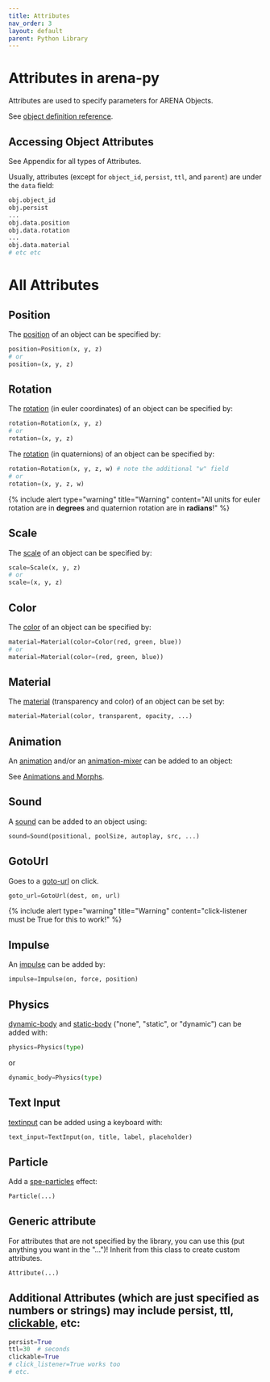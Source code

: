 ```yaml
---
title: Attributes
nav_order: 3
layout: default
parent: Python Library
---
```


# Attributes in arena-py

Attributes are used to specify parameters for ARENA Objects.

See [object definition reference](/content/schemas/definitions).

## Accessing Object Attributes
See Appendix for all types of Attributes.

Usually, attributes (except for `object_id`, `persist`, `ttl`, and `parent`) are under the `data` field:
```python
obj.object_id
obj.persist
...
obj.data.position
obj.data.rotation
...
obj.data.material
# etc etc
```

# All Attributes
## Position
The [position] of an object can be specified by:
```python
position=Position(x, y, z)
# or
position=(x, y, z)
```

## Rotation
The [rotation] (in euler coordinates) of an object can be specified by:
```python
rotation=Rotation(x, y, z)
# or
rotation=(x, y, z)
```

The [rotation] (in quaternions) of an object can be specified by:
```python
rotation=Rotation(x, y, z, w) # note the additional "w" field
# or
rotation=(x, y, z, w)
```
{% include alert type="warning" title="Warning" content="All units for euler rotation are in **degrees** and quaternion rotation are in **radians**!" %}

## Scale
The [scale] of an object can be specified by:
```python
scale=Scale(x, y, z)
# or
scale=(x, y, z)
```

## Color
The [color] of an object can be specified by:
```python
material=Material(color=Color(red, green, blue))
# or
material=Material(color=(red, green, blue))
```

## Material
The [material] (transparency and color) of an object can be set by:
```python
material=Material(color, transparent, opacity, ...)
```

## Animation
An [animation] and/or an [animation-mixer] can be added to an object:

See [Animations and Morphs](animations.md).

## Sound
A [sound] can be added to an object using:
```python
sound=Sound(positional, poolSize, autoplay, src, ...)
```

## GotoUrl
Goes to a [goto-url] on click.
```python
goto_url=GotoUrl(dest, on, url)
```
{% include alert type="warning" title="Warning" content="click-listener must be True for this to work!" %}

## Impulse
An [impulse] can be added by:
```python
impulse=Impulse(on, force, position)
```

## Physics
[dynamic-body] and [static-body] ("none", "static", or "dynamic") can be added with:
```python
physics=Physics(type)
```
or
```python
dynamic_body=Physics(type)
```

## Text Input
[textinput] can be added using a keyboard with:
```python
text_input=TextInput(on, title, label, placeholder)
```

## Particle
Add a [spe-particles] effect:
```python
Particle(...)
```

## Generic attribute
For attributes that are not specified by the library, you can use this (put anything you want in the "...")! Inherit from this class to create custom attributes.
```python
Attribute(...)
```

## Additional Attributes (which are just specified as numbers or strings) may include persist, ttl, [clickable], etc:
```python
persist=True
ttl=30  # seconds
clickable=True
# click_listener=True works too
# etc.
```

[animation]: https://github.com/arenaxr/arena-py/blob/master/examples/attributes/animation.py
[animation-mixer]: https://github.com/arenaxr/arena-py/blob/master/examples/attributes/animation_mixer.py
[armarker]: https://github.com/arenaxr/arena-py/blob/master/examples/attributes/armarker.py
[attribution]: https://github.com/arenaxr/arena-py/blob/master/examples/attributes/attribution.py
[blip]: https://github.com/arenaxr/arena-py/blob/master/examples/attributes/blip.py
[box-collision]: https://github.com/arenaxr/arena-py/blob/master/examples/attributes/box_collision.py
[clickable]: https://github.com/arenaxr/arena-py/blob/master/examples/attributes/clickable.py
[collision]: https://github.com/arenaxr/arena-py/blob/master/examples/attributes/collision.py
[color]: https://github.com/arenaxr/arena-py/blob/master/examples/attributes/color.py
[dynamic-body]: https://github.com/arenaxr/arena-py/blob/master/examples/attributes/physics_impulse.py
[gltf-lod]: https://github.com/arenaxr/arena-py/blob/master/examples/attributes/model_lod.py
[gltf-morph]: https://github.com/arenaxr/arena-py/blob/master/examples/attributes/morph.py
[goto-landmark]: https://github.com/arenaxr/arena-py/blob/master/examples/attributes/goto_landmark.py
[goto-url]: https://github.com/arenaxr/arena-py/blob/master/examples/attributes/goto_url.py
[impulse]: https://github.com/arenaxr/arena-py/blob/master/examples/attributes/physics_impulse.py
[jitsi-video]: https://github.com/arenaxr/arena-py/blob/master/examples/attributes/jitsi_video.py
[landmark]: https://github.com/arenaxr/arena-py/blob/master/examples/attributes/landmark.py
[look-at]: https://github.com/arenaxr/arena-py/blob/master/examples/attributes/look_at.py
[material-ext]: https://github.com/arenaxr/arena-py/blob/master/examples/attributes/material_extras.py
[material]: https://github.com/arenaxr/arena-py/blob/master/examples/attributes/material.py
[modelUpdate]: https://github.com/arenaxr/arena-py/blob/master/examples/attributes/modelUpdate.py
[multisrc]: https://github.com/arenaxr/arena-py/blob/master/examples/attributes/multisrc.py
[parent]: https://github.com/arenaxr/arena-py/blob/master/examples/earth-moon.py
[position]: https://github.com/arenaxr/arena-py/blob/master/examples/attributes/position.py
[rotation]: https://github.com/arenaxr/arena-py/blob/master/examples/attributes/rotation.py
[scale]: https://github.com/arenaxr/arena-py/blob/master/examples/attributes/scale.py
[screenshare]: https://github.com/arenaxr/arena-py/blob/master/examples/attributes/screenshare.py
[shadow]: https://github.com/arenaxr/arena-py/blob/master/examples/attributes/shadow.py
[sound]: https://github.com/arenaxr/arena-py/blob/master/examples/attributes/sound.py
[spe-particles]: https://github.com/arenaxr/arena-py/blob/master/examples/attributes/particles.py
[static-body]: https://github.com/arenaxr/arena-py/blob/master/examples/attributes/physics_impulse.py
[textinput]: https://github.com/arenaxr/arena-py/blob/master/examples/attributes/text_input.py
[video-control]: https://github.com/arenaxr/arena-py/blob/master/examples/attributes/video_control.py
